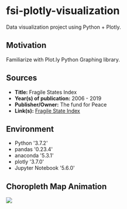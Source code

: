 # fsi-plotly-visualization
Data visualization project using Python + Plotly.
## Motivation
Familiarize with Plot.ly Python Graphing library. 
## Sources
- **Title:** Fragile States Index
- **Year(s) of publication:** 2006 - 2019
- **Publisher/Owner:** The fund for Peace
- **Link(s):** [Fragile State Index](https://fragilestatesindex.org)
## Environment
- Python    '3.7.2'
- pandas    '0.23.4'
- anaconda  '5.3.1'
- plotly    '3.7.0'
- Jupyter Notebook '5.6.0'
## Choropleth Map Animation
![](fsi-animation.gif)
